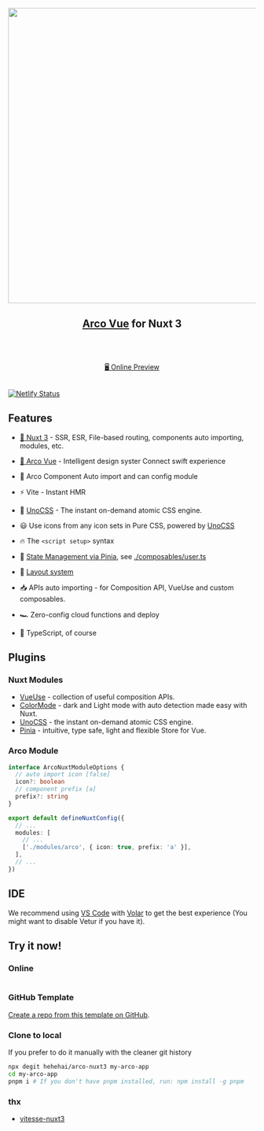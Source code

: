 <p align="center">
<img src="https://user-images.githubusercontent.com/12692552/170270739-04cc139d-6379-4241-b55e-9063633429cd.png" width="600"/>
</p>

<h2 align="center">
<a href="https://arco.design">Arco Vue</a> for Nuxt 3
</h2><br>

<p align="center">
<br>
<a href="https://arco-nuxt3.netlify.app/">🖥 Online Preview</a>
<br><br>
<a href="https://stackblitz.com/github/hehehai/arco-nuxt3"><img src="https://developer.stackblitz.com/img/open_in_stackblitz.svg" alt=""></a>
</p>

[![Netlify Status](https://api.netlify.com/api/v1/badges/5d60cb09-4ab1-4e87-9fc2-20e6a604eaa7/deploy-status)](https://app.netlify.com/sites/arco-nuxt3/deploys)
## Features

- [💚 Nuxt 3](https://v3.nuxtjs.org) - SSR, ESR, File-based routing, components auto importing, modules, etc.

- [🥰 Arco Vue](https://arco.design) - Intelligent design syster Connect swift experience

- 🐝 Arco Component Auto import and can config module

- ⚡️ Vite - Instant HMR

- 🎨 [UnoCSS](https://github.com/antfu/unocss) - The instant on-demand atomic CSS engine.

- 😃 Use icons from any icon sets in Pure CSS, powered by [UnoCSS](https://github.com/antfu/unocss)

- 🔥 The `<script setup>` syntax

- 🍍 [State Management via Pinia](https://pinia.esm.dev), see [./composables/user.ts](./composables/user.ts)

- 📑 [Layout system](./layouts)

- 📥 APIs auto importing - for Composition API, VueUse and custom composables.

- 🏎 Zero-config cloud functions and deploy

- 🦾 TypeScript, of course

## Plugins

### Nuxt Modules

- [VueUse](https://github.com/vueuse/vueuse) - collection of useful composition APIs.
- [ColorMode](https://github.com/nuxt-community/color-mode-module) - dark and Light mode with auto detection made easy with Nuxt.
- [UnoCSS](https://github.com/antfu/unocss) - the instant on-demand atomic CSS engine.
- [Pinia](https://pinia.esm.dev/) - intuitive, type safe, light and flexible Store for Vue.

### Arco Module

```ts
interface ArcoNuxtModuleOptions {
  // auto import icon [false]
  icon?: boolean
  // component prefix [a]
  prefix?: string
}
```

```ts
export default defineNuxtConfig({
  // ...
  modules: [
    // ...
    ['./modules/arco', { icon: true, prefix: 'a' }],
  ],
  // ...
})
```

## IDE

We recommend using [VS Code](https://code.visualstudio.com/) with [Volar](https://github.com/johnsoncodehk/volar) to get the best experience (You might want to disable Vetur if you have it).

## Try it now!

### Online

<a href="https://stackblitz.com/github/heheai/arco-nuxt3"><img src="https://developer.stackblitz.com/img/open_in_stackblitz.svg" alt=""></a>

### GitHub Template

[Create a repo from this template on GitHub](https://github.com/hehehai/arco-nuxt3/generate).

### Clone to local

If you prefer to do it manually with the cleaner git history

```bash
npx degit hehehai/arco-nuxt3 my-arco-app
cd my-arco-app
pnpm i # If you don't have pnpm installed, run: npm install -g pnpm
```

### thx

- [vitesse-nuxt3](https://github.com/antfu/vitesse-nuxt3)
